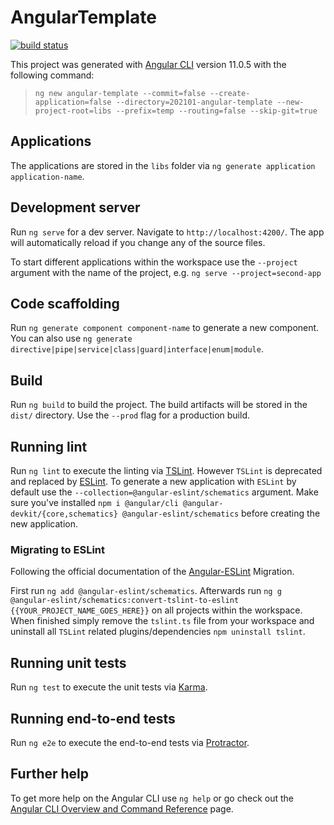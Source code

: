 # AngularTemplate

[![build status](https://github.com/otterwhisperer/202101-angular-template/workflows/Build/badge.svg)](https://github.com/otterwhisperer/202101-angular-template/actions)

This project was generated with [Angular CLI](https://github.com/angular/angular-cli) version 11.0.5 with the following command:

> ```ng new angular-template --commit=false --create-application=false --directory=202101-angular-template --new-project-root=libs --prefix=temp --routing=false --skip-git=true```

## Applications

The applications are stored in the `libs` folder via `ng generate application application-name`.

## Development server

Run `ng serve` for a dev server. Navigate to `http://localhost:4200/`. The app will automatically reload if you change any of the source files.

To start different applications within the workspace use the `--project` argument with the name of the project, e.g. `ng serve --project=second-app`

## Code scaffolding

Run `ng generate component component-name` to generate a new component. You can also use `ng generate directive|pipe|service|class|guard|interface|enum|module`.

## Build

Run `ng build` to build the project. The build artifacts will be stored in the `dist/` directory. Use the `--prod` flag for a production build.

## Running lint

Run `ng lint` to execute the linting via [TSLint](https://github.com/palantir/tslint). However `TSLint` is deprecated and replaced by [ESLint](https://github.com/eslint/eslint). To generate a new application with `ESLint` by default use the `--collection=@angular-eslint/schematics` argument. Make sure you've installed `npm i @angular/cli @angular-devkit/{core,schematics} @angular-eslint/schematics` before creating the new application.

### Migrating to ESLint

Following the official documentation of the [Angular-ESLint](https://github.com/angular-eslint/angular-eslint#migrating-an-angular-cli-project-from-codelyzer-and-tslint) Migration.

First run `ng add @angular-eslint/schematics`. Afterwards run `ng g @angular-eslint/schematics:convert-tslint-to-eslint {{YOUR_PROJECT_NAME_GOES_HERE}}` on all projects within the workspace. When finished simply remove the `tslint.ts` file from your workspace and uninstall all `TSLint` related plugins/dependencies `npm uninstall tslint`.

## Running unit tests

Run `ng test` to execute the unit tests via [Karma](https://karma-runner.github.io).

## Running end-to-end tests

Run `ng e2e` to execute the end-to-end tests via [Protractor](http://www.protractortest.org/).

## Further help

To get more help on the Angular CLI use `ng help` or go check out the [Angular CLI Overview and Command Reference](https://angular.io/cli) page.
